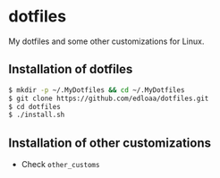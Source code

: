 # dotfiles

My dotfiles and some other customizations for Linux.

## Installation of dotfiles

```sh
$ mkdir -p ~/.MyDotfiles && cd ~/.MyDotfiles
$ git clone https://github.com/edloaa/dotfiles.git
$ cd dotfiles
$ ./install.sh
```

## Installation of other customizations

- Check `other_customs`

